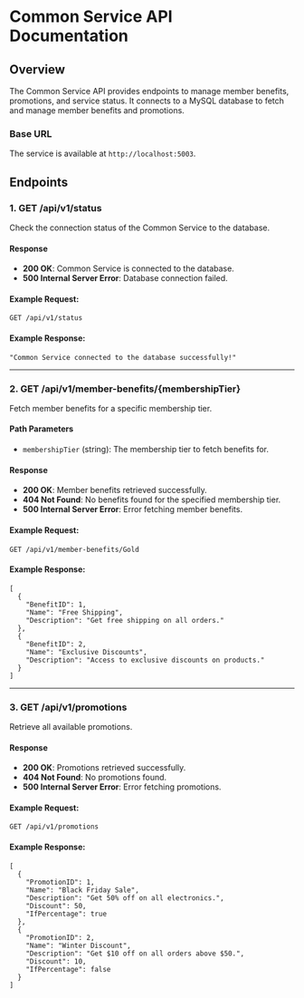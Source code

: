 # Common Service API Documentation

## Overview
The Common Service API provides endpoints to manage member benefits, promotions, and service status. It connects to a MySQL database to fetch and manage member benefits and promotions.

### Base URL
The service is available at `http://localhost:5003`.

## Endpoints

### 1. **GET /api/v1/status**
Check the connection status of the Common Service to the database.

#### Response
- **200 OK**: Common Service is connected to the database.
- **500 Internal Server Error**: Database connection failed.

#### Example Request:
```
GET /api/v1/status
```

#### Example Response:
```
"Common Service connected to the database successfully!"
```

---

### 2. **GET /api/v1/member-benefits/{membershipTier}**
Fetch member benefits for a specific membership tier.

#### Path Parameters
- `membershipTier` (string): The membership tier to fetch benefits for.

#### Response
- **200 OK**: Member benefits retrieved successfully.
- **404 Not Found**: No benefits found for the specified membership tier.
- **500 Internal Server Error**: Error fetching member benefits.

#### Example Request:
```
GET /api/v1/member-benefits/Gold
```

#### Example Response:
```
[
  {
    "BenefitID": 1,
    "Name": "Free Shipping",
    "Description": "Get free shipping on all orders."
  },
  {
    "BenefitID": 2,
    "Name": "Exclusive Discounts",
    "Description": "Access to exclusive discounts on products."
  }
]
```

---

### 3. **GET /api/v1/promotions**
Retrieve all available promotions.

#### Response
- **200 OK**: Promotions retrieved successfully.
- **404 Not Found**: No promotions found.
- **500 Internal Server Error**: Error fetching promotions.

#### Example Request:
```
GET /api/v1/promotions
```

#### Example Response:
```
[
  {
    "PromotionID": 1,
    "Name": "Black Friday Sale",
    "Description": "Get 50% off on all electronics.",
    "Discount": 50,
    "IfPercentage": true
  },
  {
    "PromotionID": 2,
    "Name": "Winter Discount",
    "Description": "Get $10 off on all orders above $50.",
    "Discount": 10,
    "IfPercentage": false
  }
]
```

